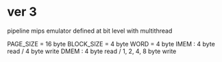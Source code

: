 # ver 3
pipeline mips emulator
defined at bit level
with multithread

PAGE_SIZE = 16 byte
BLOCK_SIZE = 4 byte
WORD = 4 byte
IMEM : 4 byte read / 4 byte write
DMEM : 4 byte read / 1, 2, 4, 8 byte write